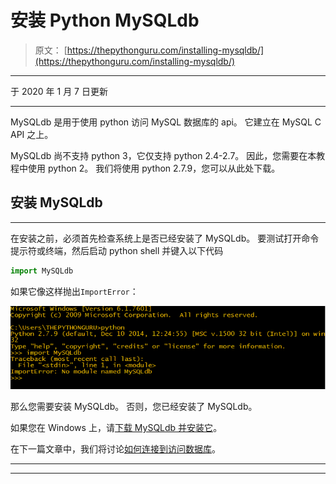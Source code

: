 # 安装 Python MySQLdb

> 原文： [https://thepythonguru.com/installing-mysqldb/](https://thepythonguru.com/installing-mysqldb/)

* * *

于 2020 年 1 月 7 日更新

* * *

MySQLdb 是用于使用 python 访问 MySQL 数据库的 api。 它建立在 MySQL C API 之上。

MySQLdb 尚不支持 python 3，它仅支持 python 2.4-2.7。 因此，您需要在本教程中使用 python 2。 我们将使用 python 2.7.9，您可以从此处下载。

## 安装 MySQLdb

* * *

在安装之前，必须首先检查系统上是否已经安装了 MySQLdb。 要测试打开命令提示符或终端，然后启动 python shell 并键入以下代码

```py
import MySQLdb

```

如果它像这样抛出`ImportError`：

![check-mysqldb-installation.png](img/96a007840d513479e414cd40e5b67e2c.png)

那么您需要安装 MySQLdb。 否则，您已经安装了 MySQLdb。

如果您在 Windows 上，请[下载 MySQLdb 并安装它](http://sourceforge.net/projects/mysql-python/)。

在下一篇文章中，我们将讨论[如何连接到访问数据库](/connecting-to-the-database/)。

* * *

* * *
